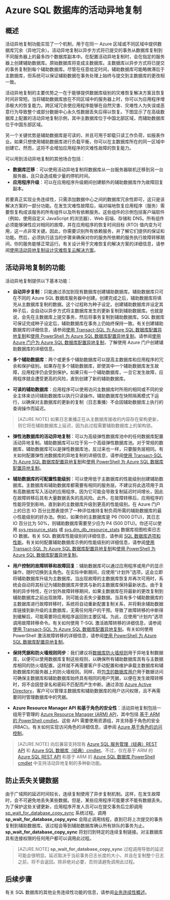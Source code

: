 <properties
	pageTitle="Azure SQL 数据库的活动异地复制"
	description="本主题介绍 SQL 数据库的活动异地复制及其用法。"
	services="sql-database"
	documentationCenter="na"
	authors="rothja"
	manager="jeffreyg"
	editor="monicar" />


<tags
	ms.service="sql-database"
	ms.date="03/07/2016"
	wacn.date="04/06/2016" />

# Azure SQL 数据库的活动异地复制

## 概述
活动异地复制功能实现了一个机制，用于在同一 Azure 区域或不同区域中提供数据库冗余（异地冗余）。活动异地复制以异步方式将已提交的事务从数据库复制到不同服务器上的最多四个数据库副本中。在配置活动异地复制时，会在指定的服务器上创建辅助数据库。原始数据库将变成主数据库。主数据库以异步方式将已提交的事务复制到每个辅助数据库。尽管在任意给定时间，辅助数据库可能略微滞后于主数据库，但系统可以保证辅助数据在事务处理上始终与提交到主数据库的更改相一致。

活动异地复制的主要优势之一在于能够提供数据库级别的灾难恢复解决方案且恢复时间非常短。当将辅助数据库放在不同区域中的服务器上时，你可以为应用程序增添极大的恢复能力。跨区域冗余使应用程序能够在自然灾害、灾难性人为失误或恶意行为导致整个或部分数据中心永久性数据丢失后得以恢复。下图显示了在高级数据库上配置的活动异地复制示例，其中主数据库位于中国北部区域，而辅助数据库位于中国东部区域。

另一个关键优势是辅助数据库是可读的，并且可用于卸载只读工作负荷，如报表作业。如果只想使用辅助数据库进行负载平衡，你可以在主数据库所在的同一区域中创建它。然而，这将不会增加应用程序的灾难性故障的恢复能力。

可以用到活动异地复制的其他场合包括：

- **数据库迁移**：可以使用活动异地复制将数据库从一台服务器联机迁移到另一台服务器，且只会造成极少量的停机时间。
- **应用程序升级**：可以在应用程序升级期间创建额外的辅助数据库作为故障回复副本。

若要真正实现业务连续性，只需添加数据中心之间的数据库冗余性即可，这只是该解决方案的一部分功能。在发生灾难性故障后，端对端地恢复应用程序（服务）需要恢复构成该服务的所有组件以及所有依赖服务。这些组件的示例包括客户端软件（例如，使用自定义 JavaScript 的浏览器）、Web 前端、存储和 DNS。所有组件必须能够弹性应对相同的故障，并在应用程序的恢复时间目标 (RTO) 值内变为可用，这一点非常关键。因此，你需要识别所有依赖服务，并了解它们提供的保证和功能。然后，必须执行适当的步骤来确保对你的服务所依赖的服务执行故障转移期间，你的服务能够正常运行。有关设计用于灾难恢复的解决方案的详细信息，请参阅[使用活动异地复制设计灾难恢复云解决方案](/documentation/articles/sql-database-designing-cloud-solutions-for-disaster-recovery)。

## 活动异地复制的功能
活动异地复制提供以下基本功能：

- **自动异步复制**：只能通过添加到现有数据库创建辅助数据库。辅助数据库只可在不同的 Azure SQL 数据库服务器中创建。创建完成之后，辅助数据库将填充从主数据库复制的数据。这个过程称为种子设定。创建辅助数据库并设定其种子后，会自动以异步方式将主数据库发生的更新复制到辅助数据库。也就是说，会先在主数据库上提交事务，然后将事务复制到辅助数据库。SQL 数据库可保证完成种子设定后，辅助数据库在事务上仍始终保持一致。有关创建辅助数据库的详细信息，请参阅[使用 Transact-SQL 为 Azure SQL 数据库配置异地复制](/documentation/articles/sql-database-geo-replication-transact-sql)和[使用 PowerShell 为 Azure SQL 数据库配置异地复制](/documentation/articles/sql-database-geo-replication-powershell)。请参阅[使用 Azure 门户为 Azure SQL 数据库配置异地复制](/documentation/articles/sql-database-geo-replication-portal)，了解使用 Azure 门户创建辅助数据库的详细信息。

- **多个辅助数据库**：两个或更多个辅助数据库可以提高主数据库和应用程序的冗余和保护级别。如果存在多个辅助数据库，即使其中一个辅助数据库发生故障，应用程序仍会受到保护。如果只有一个辅助数据库，一旦它发生故障，应用程序就会遭受更高的风险，直到创建了新的辅助数据库。

- **可读的辅助数据库**：应用程序可以使用访问主数据库时所用的相同或不同的安全主体来访问辅助数据库以执行只读操作。辅助数据库在快照隔离模式下运行，以确保对主数据库的更新的复制（日志重播）不会因辅助数据库上执行的查询操作而延迟。

>[AZURE.NOTE] 如果日志重播正在从主数据库接收的内容存在架构更新，则它将在辅助数据库上延迟，因为此过程需要辅助数据库上的架构锁。

- **弹性池数据库的活动异地复制**：可以为高级弹性数据库池中的任何数据库配置活动异地复制。辅助数据库可以位于另一个高级弹性数据库池。对于常规的数据库，辅助数据库可以是弹性数据库池，反过来也一样，只要服务层相同。有关如何配置弹性池数据库的异地复制的详细信息，请参阅[使用 Transact-SQL 为 Azure SQL 数据库配置异地复制](/documentation/articles/sql-database-geo-replication-transact-sql)和[使用 PowerShell 为 Azure SQL 数据库配置异地复制](/documentation/articles/sql-database-geo-replication-powershell)。  

- **辅助数据库的可配置性能级别**：可以使用低于主数据库的性能级别创建辅助数据库。主数据库和辅助数据库都需要有相同的服务层。不建议将此选项用于具有高数据库写入活动的应用程序，因为它可能会导致复制延迟时间增长，因此在故障转移后具有大量数据丢失的高风险。此外，在故障转移后，应用程序的性能将受到影响，直到新的主数据库升级到更高的性能级别。在 Azure 门户上的日志 IO 百分比图表提供了一种评估维持复制负荷所需的辅助数据库的最小性能级别的好办法。例如，如果你的主数据库是 P6 (1000 DTU)，其日志 IO 百分比为 50%，则辅助数据库需要至少应为 P4 (500 DTU)。你还可以使用 [sys.resource\_stats](https://msdn.microsoft.com/zh-cn/library/dn269979.aspx) 或 [sys.dm\_db\_resource\_stats](https://msdn.microsoft.com/zh-cn/library/dn800981.aspx) 数据库视图检索日志 IO 数据。有关 SQL 数据库性能级别的详细信息，请参阅 [SQL 数据库选项和性能](/documentation/articles/sql-database-service-tiers)。有关如何配置辅助数据库示例的性能级别的详细信息，请参阅[使用 Transact-SQL 为 Azure SQL 数据库配置异地复制](/documentation/articles/sql-database-geo-replication-transact-sql)和[使用 PowerShell 为 Azure SQL 数据库配置异地复制](/documentation/articles/sql-database-geo-replication-powershell)。

- **用户控制的故障转移和故障回复**：辅助数据库可以通过应用程序或用户的显示操作，随时切换到主角色。在实际中断期间，应使用“计划外”选项，这会立即将辅助数据库升级为主数据库。当出现故障的主数据库恢复并再次可用时，系统会自动将其标记为辅助数据库并使其与新的主数据库保持最新状态。由于复制的异步特性，在计划外故障转移期间，如果主数据库在将最新的更改复制到辅助数据库之前出现故障，则可能会丢失少量数据。当具有多个辅助数据库的主数据库进行故障转移时，系统将自动重新配置复制关系，并将剩余辅助数据库链接到新升级的主数据库，无需任何用户的干预。导致了故障转移的中断得到缓解后，可能需要将应用程序返回到主要区域。为此，应使用“计划内”选项调用故障转移命令。有关如何使用 T-SQL 激活故障转移的详细信息，请参阅 [使用 Transact-SQL 为 Azure SQL 数据库配置异地复制](/documentation/articles/sql-database-geo-replication-transact-sql)。有关如何使用 PowerShell 激活故障转移的详细信息，请参阅[使用 PowerShell 为 Azure SQL 数据库配置异地复制](/documentation/articles/sql-database-geo-replication-powershell)。

- **保持凭据和防火墙规则同步**：我们建议将[数据库防火墙规则](/documentation/articles/sql-database-firewall-configure)用于异地复制数据库，以便可以使用数据库复制这些规则，以确保所有辅助数据库具有与主数据库相同的防火墙配置。这样就不再需要客户手动配置和维护承载主数据库和辅助数据库的服务器上的防火墙规则。同样，将[包含的数据库用户](/documentation/articles/sql-database-manage-logins)用于数据访问可确保主数据库和辅助数据库始终具有相同的用户凭据，以便在发生故障转移时，将不会因登录名和密码不匹配而产生中断。通过添加 [Azure Active Directory](/documentation/articles/active-directory-whatis)，客户可以管理主数据库和辅助数据库的用户访问权限，且不再需要同时管理数据库中的凭据。

- **Azure Resource Manager API 和基于角色的安全性**：活动异地复制包括一组用于管理的 [Azure Resource Manager (ARM) API](https://msdn.microsoft.com/zh-cn/library/azure/mt163571.aspx)，其中包括 [基于 ARM 的 PowerShell cmdlet](/documentation/articles/sql-database-geo-replication-powershell)。这些 API 需要使用资源组，并支持基于角色的安全 (RBAC)。有关如何实现访问角色的详细信息，请参阅 [Azure 基于角色的访问控制](/documentation/articles/role-based-access-control-configure)。

>[AZURE.NOTE] 向后兼容支持现有 [Azure SQL 服务管理（经典）REST API](https://msdn.microsoft.com/zh-cn/library/azure/dn505719.aspx) 和 [Azure SQL 数据库（经典）cmdlet](https://msdn.microsoft.com/zh-cn/library/azure/dn546723.aspx)。不过，仅在基于 ARM 的 [Azure SQL REST API](https://msdn.microsoft.com/zh-cn/library/azure/mt163571.aspx) 和基于 ARM 的 [Azure SQL 数据库 PowerShell cmdlet](https://msdn.microsoft.com/zh-cn/library/azure/mt574084.aspx) 中支持活动异地复制的多种新功能。

## 防止丢失关键数据
由于广域网的延迟时间较长，连续复制使用了异步复制机制。这样，在发生故障时，会不可避免地丢失某些数据。但是，某些应用程序可能要求不能有数据丢失。为了保护这些关键更新，应用程序开发人员可以在提交事务后立即调用 [sp\_wait\_for\_database\_copy\_sync](https://msdn.microsoft.com/zh-cn/library/dn467644.aspx) 系统过程。调用 **sp\_wait\_for\_database\_copy\_sync** 会阻止调用线程，直到已将上次提交的事务复制到辅助数据库。该过程会等到辅助数据库确认所有排队的事务为止。**sp\_wait\_for\_database\_copy\_sync** 将划归到特定的连续复制链接。对主数据库具有连接权限的任何用户都可以调用此过程。

>[AZURE.NOTE] **sp\_wait\_for\_database\_copy\_sync** 过程调用导致的延迟可能会很明显。延迟取决于当前事务日志长度的大小，并且在复制整个日志之前，将不会返回。除非绝对必要，否则请避免调用此过程。

## 后续步骤
有关 SQL 数据库的其他业务连续性功能的信息，请参阅[业务连续性概述](/documentation/articles/sql-database-business-continuity)。

<!---HONumber=Mooncake_0328_2016-->